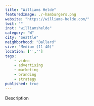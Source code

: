 ```yaml
---
title: "Williams Helde"
featuredImage: ./-hamburgers.png
website: "https://williams-helde.com/"
twit: ""
inst: "williamshelde"
category: "W"
city: "Seattle"
neighborhood: "Ballard"
size: "Medium (11-40)"
location: ['','']
tags:
    - video
    - advertising
    - marketing
    - branding
    - strategy
published: true
---
```


Description
